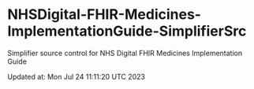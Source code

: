 # NHSDigital-FHIR-Medicines-ImplementationGuide-SimplifierSrc  
Simplifier source control for NHS Digital FHIR Medicines Implementation Guide  


Updated at: Mon Jul 24 11:11:20 UTC 2023
